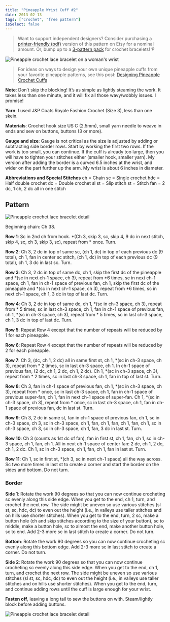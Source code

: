 ```yaml
---
title: "Pineapple Wrist Cuff #2"
date: 2013-02-13
tags: ["crochet", "free pattern"]
isSelect: false
---
```


> Want to support independent designers? Consider purchasing a [printer-friendly (pdf)](https://www.etsy.com/listing/494297743/pineapple-wrist-cuff-or-bracelet-crochet?ref=shop_home_active_1) version of this pattern on Etsy for a nominal amount. Or, bump up to a [3-pattern pack](https://www.etsy.com/listing/480815718/set-of-3-vintage-crochet-bracelet?ref=shop_home_feat_2) for crochet bracelets! 💗

![Pineapple crochet lace bracelet on a woman's wrist](/images/posts/pineapple2-1.jpg)

> For ideas on ways to design your own unique pineapple cuffs from your favorite pineapple patterns, see this post:  [Designing Pineapple Crochet Cuffs](/posts/designing-pineapple-crochet-cuffs/)

**Note**:  Don’t skip the blocking!  It’s as simple as lightly steaming the work.  It takes less than one minute, and it will fix all those wavy/wobbly issues.  I promise!

**Yarn**:  I used J&P Coats Royale Fashion Crochet (Size 3), less than one skein.

**Materials**:  Crochet hook size US C (2.5mm), small yarn needle to weave in ends and sew on buttons, buttons (3 or more).

**Gauge and size**:  Gauge is not critical as the size is adjusted by adding or subtracting side border rows.  Start by working the first two rows.  If the work is too small, you can continue.  If the cuff is already too large, then you will have to tighten your stitches either (smaller hook, smaller yarn).  My version after adding the border is a curved 6.5 inches at the wrist, and wider on the part further up the arm.  My wrist is about 6 inches in diameter.

**Abbreviations and Special Stitches**
ch = Chain sc = Single crochet
hdc = Half double crochet
dc = Double crochet
sl st = Slip stitch
st = Stitch
fan = 2 dc, 1 ch, 2 dc all in one stitch

## Pattern

![Pineapple crochet lace bracelet detail](/images/posts/pineapple2-2.jpg)

Beginning chain:  Ch 38.

**Row 1**:  Sc in 2nd ch from hook.  *(Ch 3, skip 3, sc, skip 4, 9 dc in next stitch, skip 4, sc, ch 3, skip 3, sc), repeat from * once.  Turn.

**Row 2**:  Ch 3, 2 dc in top of same sc, (ch 1, dc) in top of each previous dc (9 total), ch 1, fan in center sc stitch, (ch 1, dc) in top of each previous dc (9 total), ch 1, 3 dc in last sc.  Turn.

**Row 3**:  Ch 3, 2 dc in top of same dc, ch 1, skip the first dc of the pineapple and *(sc in next ch-1 space, ch 3), repeat from *6 times, sc in next ch-1 space, ch 1, fan in ch-1 space of previous fan, ch 1, skip the first dc of the pineapple and *(sc in next ch-1 space, ch 3), repeat from *6 times, sc in next ch-1 space, ch 1, 3 dc in top of last dc.  Turn.

**Row 4**:  Ch 3, 2 dc in top of same dc, ch 1, *(sc in ch-3 space, ch 3), repeat from * 5 times, sc in last ch-3 space, ch 1, fan in ch-1 space of previous fan, ch 1, *(sc in ch-3 space, ch 3), repeat from * 5 times, sc in last ch-3 space, ch 1, 3 dc in top of last dc.  Turn.

**Row 5**:  Repeat Row 4 except that the number of repeats will be reduced by 1 for each pineapple.

**Row 6**:  Repeat Row 4 except that the number of repeats will be reduced by 2 for each pineapple.


**Row 7**:  Ch 3, (dc, ch 1, 2 dc) all in same first st, ch 1, *(sc in ch-3 space, ch 3), repeat from * 2 times, sc in last ch-3 space, ch 1.  In ch-1 space of previous fan, (2 dc, ch 1, 2 dc, ch 1, 2 dc).  Ch 1, *(sc in ch-3 space, ch 3), repeat from * 2 times, sc in last ch-3 space, ch 1, fan in top of last st.  Turn.

**Row 8**:  Ch 3, fan in ch-1 space of previous fan, ch 1, *(sc in ch-3 space, ch 3), repeat from * once, sc in last ch-3 space, ch 1, fan in ch-1 space of previous super-fan, ch 1, fan in next ch-1 space of super-fan.  Ch 1, *(sc in ch-3 space, ch 3), repeat from * once, sc in last ch-3 space, ch 1, fan in ch-1 space of previous fan, dc in last st.  Turn.

**Row 9**:  Ch 3, 2 dc in same st, fan in ch-1 space of previous fan, ch 1, sc in ch-3 space, ch 3, sc in ch-3 space, ch 1, fan, ch 1, fan, ch 1, fan, ch 1, sc in ch-3 space, ch 3, sc in ch-3 space, ch 1, fan, 3 dc in last st.  Turn.

**Row 10**:  Ch 3 (counts as 1st dc of fan), fan in first st, ch 1, fan, ch 1, sc in ch-3 space, ch 1, fan, ch 1.  All in next ch-1 space of center fan:  2 dc, ch 1, 2 dc, ch 1, 2 dc.  Ch 1, sc in ch-3 space, ch 1, fan, ch 1, fan in last st.  Turn.

**Row 11**:  Ch 1, sc in first st, *(ch 3, sc in next ch-1 space) all the way across.  Sc two more times in last st to create a corner and start the border on the sides and bottom.  Do not turn.

### Border

**Side 1**:  Rotate the work 90 degrees so that you can now continue crocheting sc evenly along this side edge.  When you get to the end, ch 1, turn, and crochet the next row.  The side might be uneven so use various stitches (sl st, sc, hdc, dc) to even out the height (i.e., in valleys use taller stitches and on hills use shorter stitches).  When you get to the end, turn, 2 sc, make a button hole (ch and skip stitches according to the size of your button), sc to middle, make a button hole, sc to almost the end, make another button hole, sc to end.  Add 2-3 more sc in last stitch to create a corner.  Do not turn.

**Bottom**:  Rotate the work 90 degrees so you can now continue crocheting sc evenly along this bottom edge.  Add 2-3 more sc in last stitch to create a corner.  Do not turn.

**Side 2**:  Rotate the work 90 degrees so that you can now continue crocheting sc evenly along this side edge.  When you get to the end, ch 1, turn, and crochet the next row.  The side might be uneven so use various stitches (sl st, sc, hdc, dc) to even out the height (i.e., in valleys use taller stitches and on hills use shorter stitches).  When you get to the end, turn, and continue adding rows until the cuff is large enough for your wrist.

**Fasten off**, leaving a long tail to sew the buttons on with.  Steam/lightly block before adding buttons.

![Pineapple crochet lace bracelet detail](/images/posts/pineapple2-3.jpg)

